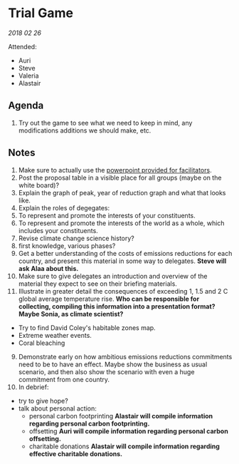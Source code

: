 # Trial Game

_2018 02 26_

Attended: 

* Auri
* Steve
* Valeria
* Alastair

## Agenda

1. Try out the game to see what we need to keep in mind, any modifications additions we should make, etc.

## Notes

1. Make sure to actually use the [powerpoint provided for facilitators](https://www.climateinteractive.org/programs/world-climate/instructor-resources/slide-sets/).
2. Post the proposal table in a visible place for all groups (maybe on the white board)?
3. Explain the graph of peak, year of reduction graph and what that looks like.
4. Explain the roles of degegates:
  1. To represent and promote the interests of your constituents.
  2. To represent and promote the interests of the world as a whole, which includes your constituents.
5. Revise climate change science history?
  1. first knowledge, various phases?
6. Get a better understanding of the costs of emissions reductions for each country, and present this material in some way to delegates. **Steve will ask Alaa about this.**
7. Make sure to give delegates an introduction and overview of the material they expect to see on their briefing materials.
8. Illustrate in greater detail the consequences of exceeding 1, 1.5 and 2 C global average temperature rise. **Who can be responsible for collecting, compiling this information into a presentation format? Maybe Sonia, as climate scientist?**
  * Try to find David Coley's habitable zones map.
  * Extreme weather events.
  * Coral bleaching
9. Demonstrate early on how ambitious emissions reductions commitments need to be to have an effect. Maybe show the business as usual scenario, and then also show the scenario with even a huge commitment from one country.
10. In debrief:
  * try to give hope?
  * talk about personal action:
    * personal carbon footprinting **Alastair will compile information regarding personal carbon footprinting.**
    * offsetting **Auri will compile information regarding personal carbon offsetting.**
    * charitable donations **Alastair will compile information regarding effective charitable donations.**
    
